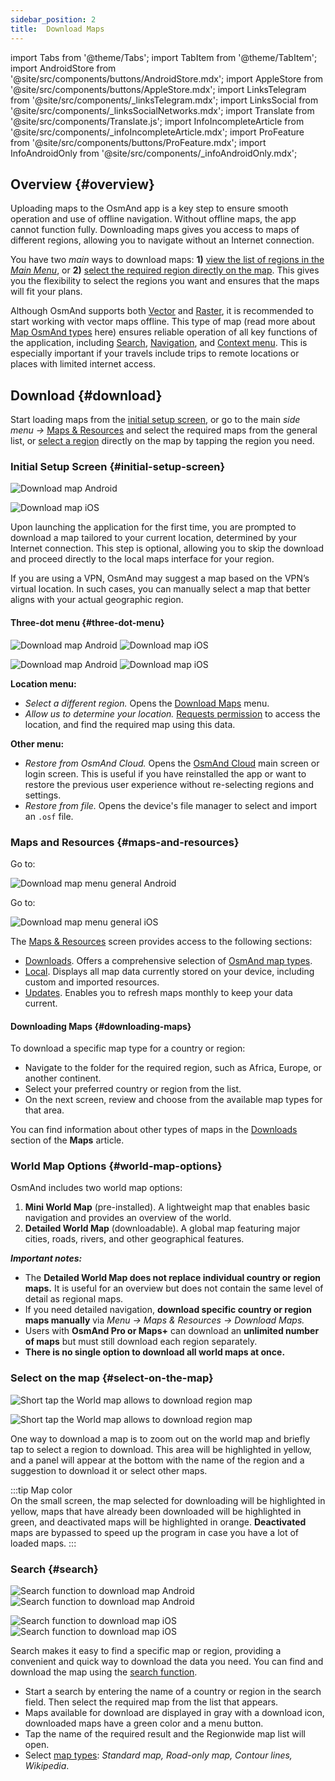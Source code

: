 ```yaml
---
sidebar_position: 2
title:  Download Maps
---
```


import Tabs from '@theme/Tabs';
import TabItem from '@theme/TabItem';
import AndroidStore from '@site/src/components/buttons/AndroidStore.mdx';
import AppleStore from '@site/src/components/buttons/AppleStore.mdx';
import LinksTelegram from '@site/src/components/_linksTelegram.mdx';
import LinksSocial from '@site/src/components/_linksSocialNetworks.mdx';
import Translate from '@site/src/components/Translate.js';
import InfoIncompleteArticle from '@site/src/components/_infoIncompleteArticle.mdx';
import ProFeature from '@site/src/components/buttons/ProFeature.mdx';
import InfoAndroidOnly from '@site/src/components/_infoAndroidOnly.mdx';



## Overview {#overview}

Uploading maps to the OsmAnd app is a key step to ensure smooth operation and use of offline navigation. Without offline maps, the app cannot function fully. Downloading maps gives you access to maps of different regions, allowing you to navigate without an Internet connection.  

You have two *main* ways to download maps: **1)** [view the list of regions in the *Main Menu*](#maps-and-resources), or **2)** [select the required region directly on the map](#select-on-the-map). This gives you the flexibility to select the regions you want and ensures that the maps will fit your plans.  

Although OsmAnd supports both [Vector](../map/vector-maps.md) and [Raster](../map/raster-maps.md), it is recommended to start working with vector maps offline. This type of map (read more about [Map OsmAnd types](../personal/maps-resources.md#map-types) here) ensures reliable operation of all key functions of the application, including [Search](../search/index.md), [Navigation](../navigation/index.md), and [Context menu](../map/map-context-menu.md). This is especially important if your travels include trips to remote locations or places with limited internet access.


## Download {#download}

Start loading maps from the [initial setup screen](#initial-setup-screen), or go to the main *side menu* *→* [Maps & Resources](#maps-and-resources) and select the required maps from the general list, or [select a region](#select-on-the-map) directly on the map by tapping the region you need.


### Initial Setup Screen {#initial-setup-screen}

<Tabs groupId="operating-systems" queryString="current-os">

<TabItem value="android" label="Android">

![Download map Android](@site/static/img/steps/start_screen_first_screen_andr.png)

</TabItem>

<TabItem value="ios" label="iOS">

![Download map iOS](@site/static/img/steps/start_screen_first_screen_ios.png)

</TabItem>

</Tabs>

Upon launching the application for the first time, you are prompted to download a map tailored to your current location, determined by your Internet connection. This step is optional, allowing you to skip the download and proceed directly to the local maps interface for your region.  

If you are using a VPN, OsmAnd may suggest a map based on the VPN’s virtual location. In such cases, you can manually select a map that better aligns with your actual geographic region.  


#### Three-dot menu {#three-dot-menu}

<Tabs groupId="operating-systems" queryString="current-os">

<TabItem value="android" label="Android">

![Download map Android](@site/static/img/steps/start_screen_first_screen_location_andr.png)   ![Download map iOS](@site/static/img/steps/start_screen_first_screen_other_andr.png)

</TabItem>

<TabItem value="ios" label="iOS">

![Download map Android](@site/static/img/steps/start_screen_first_screen_location_ios.png)   ![Download map iOS](@site/static/img/steps/start_screen_first_screen_other_ios.png)

</TabItem>

</Tabs>

**Location menu:**

- *Select a different region.* Opens the [Download Maps](#maps-and-resources) menu.
- *Allow us to determine your location.* [Requests permission](../start-with/first-steps.md#permission-to-access-the-location) to access the location, and find the required map using this data.

**Other menu:**

- *Restore from OsmAnd Cloud.* Opens the [OsmAnd Cloud](../personal/osmand-cloud.md) main screen or login screen. This is useful if you have reinstalled the app or want to restore the previous user experience without re-selecting regions and settings.
- *Restore from file.* Opens the device's file manager to select and import an `.osf` file.  


### Maps and Resources {#maps-and-resources}

<Tabs groupId="operating-systems" queryString="current-os">

<TabItem value="android" label="Android">

Go to: *<Translate android="true" ids="shared_string_menu,maps_and_resources,downloads"/>*

![Download map menu general Android](@site/static/img/personal/maps/download_menu_andr.png)  

</TabItem>

<TabItem value="ios" label="iOS">

Go to: *<Translate ios="true" ids="shared_string_menu,res_mapsres"/>*

![Download map menu general iOS](@site/static/img/personal/maps/download_menu_ios.png)

</TabItem>

</Tabs>

The [Maps & Resources](../personal/maps-resources.md) screen provides access to the following sections:

- [Downloads](../personal/maps-resources.md#downloads). Offers a comprehensive selection of [OsmAnd map types](../personal/maps-resources.md#map-types).
- [Local](../personal/maps-resources.md#local). Displays all map data currently stored on your device, including custom and imported resources.
- [Updates](../personal/maps-resources.md#updates). Enables you to refresh maps monthly to keep your data current.

#### Downloading Maps {#downloading-maps}

To download a specific map type for a country or region:

- Navigate to the folder for the required region, such as Africa, Europe, or another continent.
- Select your preferred country or region from the list.
- On the next screen, review and choose from the available map types for that area.

You can find information about other types of maps in the [Downloads](../personal/maps-resources.md#downloads) section of the **Maps** article.

### World Map Options {#world-map-options}

OsmAnd includes two world map options:  

1. **Mini World Map** (pre-installed). A lightweight map that enables basic navigation and provides an overview of the world.  
2. **Detailed World Map** (downloadable). A global map featuring major cities, roads, rivers, and other geographical features.

***Important notes:***

- The **Detailed World Map does not replace individual country or region maps.** It is useful for an overview but does not contain the same level of detail as regional maps.  
- If you need detailed navigation, **download specific country or region maps manually** via *Menu → Maps & Resources → Download Maps.*
- Users with **OsmAnd Pro or Maps+** can download an **unlimited number of maps** but must still download each region separately.  
- **There is no single option to download all world maps at once.**


### Select on the map {#select-on-the-map}

<Tabs groupId="operating-systems" queryString="current-os">

<TabItem value="android" label="Android">

![Short tap the World map allows to download region map](@site/static/img/map/download_region_map_via_worldmap.png)

</TabItem>

<TabItem value="ios" label="iOS">

![Short tap the World map allows to download region map](@site/static/img/settings/download_region_map_via_worldmap_ios.png)

</TabItem>

</Tabs>

One way to download a map is to zoom out on the world map and briefly tap to select a region to download. This area will be highlighted in yellow, and a panel will appear at the bottom with the name of the region and a suggestion to download it or select other maps.  

:::tip Map color  
On the small screen, the map selected for downloading will be highlighted in yellow, maps that have already been downloaded will be highlighted in green, and deactivated maps will be highlighted in orange. **Deactivated** maps are bypassed to speed up the program in case you have a lot of loaded maps.
:::

### Search {#search}

<Tabs groupId="operating-systems" queryString="current-os">

<TabItem value="android" label="Android">

![Search function to download map Android](@site/static/img/settings/search_download_map_3_andr.png) ![Search function to download map Android](@site/static/img/settings/search_download_map_4_andr.png)

</TabItem>

<TabItem value="ios" label="iOS">

![Search function to download map iOS](@site/static/img/settings/search_download_map_1_ios.png) ![Search function to download map iOS](@site/static/img/settings/search_download_map_2_ios.png)

</TabItem>

</Tabs>

Search makes it easy to find a specific map or region, providing a convenient and quick way to download the data you need. You can find and download the map using the [search function](../search/index.md).

- Start a search by entering the name of a country or region in the search field. Then select the required map from the list that appears.
- Maps available for download are displayed in gray with a download icon, downloaded maps have a green color and a menu button.
- Tap the name of the required result and the Regionwide map list will open.
- Select [map types](../personal/maps-resources.md#map-types): *Standard map, Road-only map, Contour lines, Wikipedia*.


